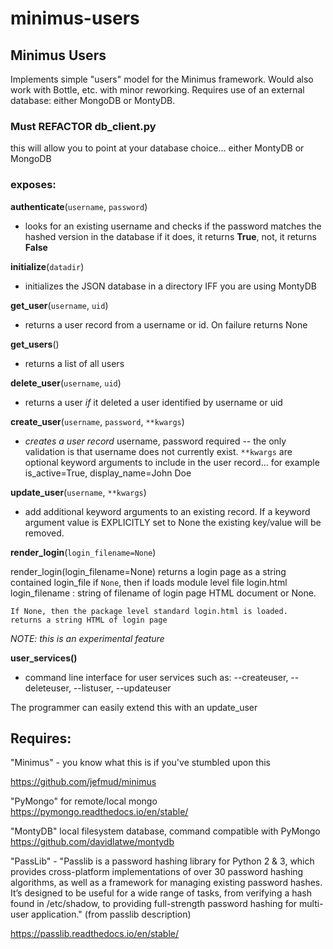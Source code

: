 # minimus-users

## Minimus Users

Implements simple "users" model for the Minimus framework.  Would also work with Bottle, etc. with minor reworking.  Requires use of an external database: either MongoDB or MontyDB.

### Must REFACTOR db_client.py

this will allow you to point at your database choice... either MontyDB or MongoDB

### exposes:

 **authenticate**(`username`, `password`) 
 
 - looks for an existing username
   and checks if the password matches the hashed version in the database
   if it does, it returns **True**, not, it returns **False**

**initialize**(`datadir`)

- initializes the JSON database in a directory IFF you are using MontyDB

**get_user**(`username`, `uid`)

- returns a user record from a username
 or id.  On failure returns None
 
**get_users**()

- returns a list of all users

**delete_user**(`username`, `uid`)

- returns a user *if* it deleted a user
     identified by username or uid
     
**create_user**(`username`, `password`, `**kwargs`) 

- *creates a user record*
username, password required -- the only validation is that username does not
currently exist.  `**kwargs` are optional keyword arguments to include in the
user record... for example is_active=True, display_name=John Doe

**update_user**(`username`, `**kwargs`)

- add additional keyword arguments
      to an existing record.  If a keyword argument value is EXPLICITLY set to None
       the existing key/value will be removed.
       

**render_login**(`login_filename=None`)

render_login(login_filename=None) returns a login page as a string contained
    login_file if `None`, then if loads module level file login.html
    login_filename : string of filename of login page HTML document or None.
    
    If None, then the package level standard login.html is loaded.
    returns a string HTML of login page
    
*NOTE: this is an experimental feature*

**user_services()**

- command line interface for user services such as:  --createuser, --deleteuser, --listuser, --updateuser

The programmer can easily extend this with an update_user

## Requires:

  "Minimus" - you know what this is if you've stumbled upon this
  
  https://github.com/jefmud/minimus
  
  "PyMongo" for remote/local mongo  https://pymongo.readthedocs.io/en/stable/
  
  "MontyDB" local filesystem database, command compatible with PyMongo
  https://github.com/davidlatwe/montydb

  "PassLib" - "Passlib is a password hashing library for Python 2 & 3, which provides cross-platform implementations of over 30 password hashing algorithms, as well as a framework   for managing existing password hashes. It’s designed to be useful for a wide range of tasks, from verifying a hash found in /etc/shadow, to providing full-strength password       hashing for multi-user application." (from passlib description)
  
  https://passlib.readthedocs.io/en/stable/
